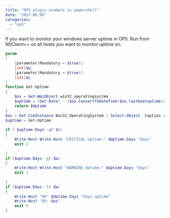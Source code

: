 ```yaml
---
title: "OP5 plugin example in powershell"
date: "2017-06-09"
categories: 
  - "op5"
---
```


If you want to monitor your windows server uptime in OP5. Run from NSClient++ on all hosts you want to monitor uptime on.

```powershell
param
(
    [parameter(Mandatory = $true)]
    [int]$w,
    [parameter(Mandatory = $true)]
    [int]$c
)
function Get-Uptime
{
    $os = Get-WmiObject win32_operatingsystem
    $uptime = (Get-Date) - ($os.ConvertToDateTime($os.lastbootuptime))
    return $Uptime
}
$os = Get-CimInstance Win32_OperatingSystem | Select-Object  Caption | ForEach{ $_.Caption }
$uptime = Get-Uptime
 
if ( $uptime.Days -gt $c)
{
    Write-Host Write-Host "CRITICAL Uptime:" $Uptime.Days "days"
    exit 2
 
}
if ($uptime.Days -gt $w)
{
    Write-Host Write-Host "WARNING Uptime:" $Uptime.Days "days"
    exit 1
 
}
if ($uptime.Days -lt $w)
{
    Write-Host "OK" $Uptime.Days "days uptime"
    Write-Host "OS: $os"
    exit 0
}
```
